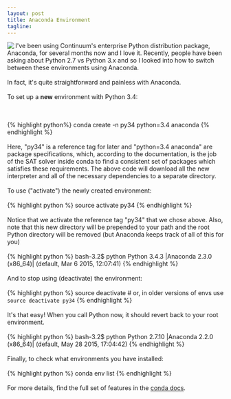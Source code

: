 ```yaml
---
layout: post
title: Anaconda Environment
tagline:
---
```

<img class="img-left" align="left" src="{{ site.url }}/images/anaconda_logo_web.png">

I've been using Continuum's enterprise Python distribution package, Anaconda, for several months now and I love it. Recently, people have been asking about Python 2.7 vs Python 3.x and so I looked into how to switch between these environments using Anaconda.
<br><br>
In fact, it's quite straightforward and painless with Anaconda.
<br><br>
To set up a <b>new</b> environment with Python 3.4:
<!--more-->
<br><br>
{% highlight python%}
conda create -n py34 python=3.4 anaconda
{% endhighlight %}
<br><br>
Here, "py34" is a reference tag for later and "python=3.4 anaconda" are package specifications, which, according to the documentation, is the job of the SAT solver inside conda to find a consistent set of packages which satisfies these requirements. The above code will download all the new interpreter and all of the necessary dependencies to a separate directory.
<br><br>
To use ("activate") the newly created environment:
<br><br>
{% highlight python %}
source activate py34
{% endhighlight %}
<br><br>
Notice that we activate the reference tag "py34" that we chose above. Also, note that this new directory will be prepended to your path and the root Python directory will be removed (but Anaconda keeps track of all of this for you)
<br><br>
{% highlight python %}
bash-3.2$ python
Python 3.4.3 |Anaconda 2.3.0 (x86_64)| (default, Mar  6 2015, 12:07:41) 
{% endhighlight %}
<br><br>
And to stop using (deactivate) the environment:
<br><br>
{% highlight python %}
source deactivate  # or, in older versions of envs use `source deactivate py34`
{% endhighlight %}
<br><br>
It's that easy! When you call Python now, it should revert back to your root environment.
<br><br>
{% highlight python %}
bash-3.2$ python
Python 2.7.10 |Anaconda 2.2.0 (x86_64)| (default, May 28 2015, 17:04:42) 
{% endhighlight %}
<br><br>
Finally, to check what environments you have installed:
<br><br>
{% highlight python %}
conda env list
{% endhighlight %}
<br><br>
For more details, find the full set of features in the [conda docs](http://conda.pydata.org/docs/using/envs.html).
